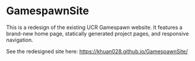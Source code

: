 # GamespawnSite
This is a redesign of the existing UCR Gamespawn website. It features a brand-new home page, statically generated project pages, and responsive navigation.

See the redesigned site here: https://khuan028.github.io/GamespawnSite/
